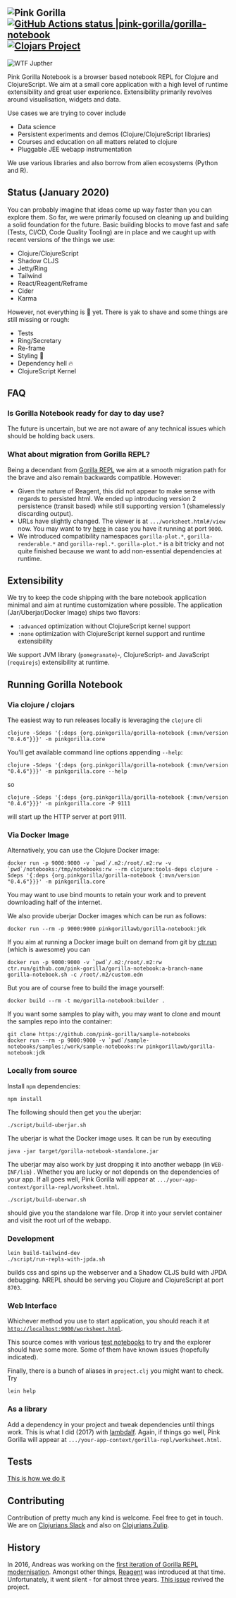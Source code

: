 ## ![Pink Gorilla](images/pink-gorilla-32.png)[![GitHub Actions status |pink-gorilla/gorilla-notebook](https://github.com/pink-gorilla/gorilla-notebook/workflows/CI/badge.svg)](https://github.com/pink-gorilla/gorilla-notebook/actions?workflow=CI)[![Clojars Project](https://img.shields.io/clojars/v/org.pinkgorilla/gorilla-notebook.svg)](https://clojars.org/org.pinkgorilla/gorilla-notebook)

![WTF Jupther](images/wtf-is-jupyter.png)

Pink Gorilla Notebook is a browser based notebook REPL for Clojure and ClojureScript. We aim at a small core application with a high level of runtime extensibility and great user experience. Extensibility primarily revolves around visualisation, widgets and data.

Use cases we are trying to cover include
- Data science
- Persistent experiments and demos (Clojure/ClojureScript libraries)
- Courses and education on all matters related to clojure
- Pluggable JEE webapp instrumentation

We use various libraries and also borrow from alien ecosystems (Python and R).


## Status (January 2020)
You can probably imagine that ideas come up way faster than you can explore them. So far, we were
 primarily focused on cleaning up and building a solid foundation for the future. Basic building
  blocks to move fast and safe (Tests, CI/CD, Code Quality Tooling) are in place and we caught up with
  recent versions of the things we use:

- Clojure/ClojureScript
- Shadow CLJS
- Jetty/Ring
- Tailwind
- React/Reagent/Reframe
- Cider
- Karma

However, not everything is :rainbow: yet. There is yak to shave and some things are still missing or rough:

- Tests
- Ring/Secretary
- Re-frame
- Styling :nail_care:
- Dependency hell :fire:
- ClojureScript Kernel

## FAQ
### Is Gorilla Notebook ready for day to day use?
The future is uncertain, but we are not aware of any technical issues which should be holding back users.

### What about migration from Gorilla REPL?
Being a decendant from [Gorilla REPL](http://gorilla-repl.org) we aim at a smooth migration path for the brave and also remain backwards
 compatible. However:

- Given the nature of Reagent, this did not appear to make sense with regards to persisted html. We ended up introducing version 2
  persistence (transit based) while still supporting version 1 (shamelessly discarding output).
- URLs have slightly changed. The viewer is at `.../worksheet.html#/view` now. You may want to try
 [here](http://localhost:9000/worksheet.html#/view?source=github&user=JonyEpsilon&repo=gorilla-test&path=ws/graph-examples.clj)
 in case you have it running at port `9000`.
- We introduced compatibility namespaces `gorilla-plot.*`, `gorilla-renderable.*` and `gorilla-repl.*`. `gorilla-plot.*`
 is a bit tricky and not quite finished because we want to add non-essential dependencies at runtime. 


## Extensibility

We try to keep the code shipping with the bare notebook application minimal and aim at runtime customization where
 possible. The application (Jar/Uberjar/Docker Image) ships two flavors:

- `:advanced` optimization without ClojureScript kernel support
- `:none` optimization with ClojureScript kernel support and runtime extensibility

We support JVM library (`pomegranate`)-, ClojureScript- and JavaScript (`requirejs`) extensibility at runtime.

## Running Gorilla Notebook

### Via clojure / clojars

The easiest way to run releases locally is leveraging the `clojure` cli
```
clojure -Sdeps '{:deps {org.pinkgorilla/gorilla-notebook {:mvn/version "0.4.6"}}}' -m pinkgorilla.core
```
You'll get available command line options appending `--help`:
```
clojure -Sdeps '{:deps {org.pinkgorilla/gorilla-notebook {:mvn/version "0.4.6"}}}' -m pinkgorilla.core --help
```
so
```
clojure -Sdeps '{:deps {org.pinkgorilla/gorilla-notebook {:mvn/version "0.4.6"}}}' -m pinkgorilla.core -P 9111
```
will start up the HTTP server at port 9111.

### Via Docker Image

Alternatively, you can use the Clojure Docker image:
```
docker run -p 9000:9000 -v `pwd`/.m2:/root/.m2:rw -v `pwd`/notebooks:/tmp/notebooks:rw --rm clojure:tools-deps clojure -Sdeps '{:deps {org.pinkgorilla/gorilla-notebook {:mvn/version "0.4.6"}}}' -m pinkgorilla.core
```
You may want to use bind mounts to retain your work and to prevent downloading half of the internet.

We also provide uberjar Docker images which can be run as follows:
```
docker run --rm -p 9000:9000 pinkgorillawb/gorilla-notebook:jdk
```

If you aim at running a Docker image built on demand from git by [ctr.run](ctr.run) (which is awesome) you can
```
docker run -p 9000:9000 -v `pwd`/.m2:/root/.m2:rw ctr.run/github.com/pink-gorilla/gorilla-notebook:a-branch-name gorilla-notebook.sh -c /root/.m2/custom.edn
```

But you are of course free to build the image yourself:

```
docker build --rm -t me/gorilla-notebook:builder .
```

If you want some samples to play with, you may want to clone and mount the samples repo into the container:

```
git clone https://github.com/pink-gorilla/sample-notebooks
docker run --rm -p 9000:9000 -v `pwd`/sample-notebooks/samples:/work/sample-notebooks:rw pinkgorillawb/gorilla-notebook:jdk
```
### Locally from source

Install `npm` dependencies:
```
npm install
```

The following should then get you the uberjar:
```
./script/build-uberjar.sh
```
The uberjar is what the Docker image uses. It can be run by executing

```
java -jar target/gorilla-notebook-standalone.jar
```

The uberjar may also work by just dropping it into another webapp (in `WEB-INF/lib`) . Whether you are lucky
 or not depends on the dependencies of your app. If all goes well, Pink Gorilla will appear at
`.../your-app-context/gorilla-repl/worksheet.html`.

```
./script/build-uberwar.sh
```
should give you the standalone war file. Drop it into your servlet container and visit the root url of the webapp.

### Development

```
lein build-tailwind-dev
./script/run-repls-with-jpda.sh
```

builds css and spins up the webserver and a Shadow CLJS build with JPDA debugging. NREPL should be serving you Clojure and ClojureScript at port `8703`.

### Web Interface
Whichever method you use to start application, you should reach it at [`http://localhost:9000/worksheet.html`](http://localhost:9000/worksheet.html).

This source comes with various [test notebooks](https://github.com/pink-gorilla/gorilla-notebook/notebooks/) to try and the explorer should have some more. Some of them have known issues (hopefully indicated).

Finally, there is a bunch of aliases in `project.clj` you might want to check. Try

```
lein help
```

### As a library
Add a dependency in your project and tweak dependencies until things work. This is
 what I did (2017) with [lambdalf](https://github.com/deas/lambdalf). Again, if things go well,
 Pink Gorilla will appear at `.../your-app-context/gorilla-repl/worksheet.html`.

## Tests

[This is how we do it](https://github.com/pink-gorilla/gorilla-notebook/blob/master/.github/workflows/ci.yml)


## Contributing

Contribution of pretty much any kind is welcome. Feel free to get in touch. We are on [Clojurians Slack](http://clojurians.net/)
and also on [Clojurians Zulip](https://clojurians.zulipchat.com/#narrow/stream/212578-pink-gorilla-dev).

## History

In 2016, Andreas was working on the [first iteration of Gorilla REPL modernisation](https://www.contentreich.de/pimping-gorilla-repl-with-react-clojurescript-and-beyond). Amongst other
  things, [Reagent](http://reagent-project.github.io/) was introduced at that time. Unfortunately, it went silent -
  for almost three years. [This issue](https://github.com/pink-gorilla/gorilla-notebook/issues/2) revived the project.
